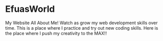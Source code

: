 # EfuasWorld
My Website All About Me! Watch as grow my web development skills over time. This is a place where I practice and try out new coding skills. Here is the place where I push my creativity to the MAX!!
